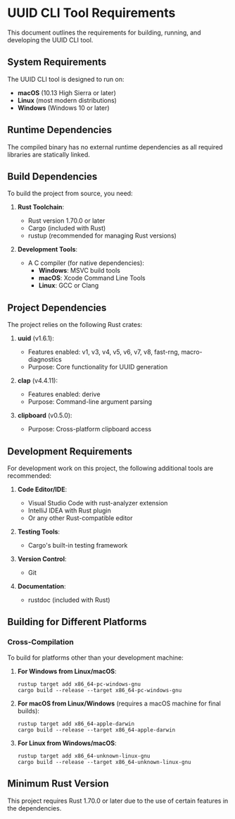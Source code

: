 # UUID CLI Tool Requirements

This document outlines the requirements for building, running, and developing the UUID CLI tool.

## System Requirements

The UUID CLI tool is designed to run on:

- **macOS** (10.13 High Sierra or later)
- **Linux** (most modern distributions)
- **Windows** (Windows 10 or later)

## Runtime Dependencies

The compiled binary has no external runtime dependencies as all required libraries are statically linked.

## Build Dependencies

To build the project from source, you need:

1. **Rust Toolchain**:
   - Rust version 1.70.0 or later
   - Cargo (included with Rust)
   - rustup (recommended for managing Rust versions)

2. **Development Tools**:
   - A C compiler (for native dependencies):
     - **Windows**: MSVC build tools
     - **macOS**: Xcode Command Line Tools
     - **Linux**: GCC or Clang

## Project Dependencies

The project relies on the following Rust crates:

1. **uuid** (v1.6.1):
   - Features enabled: v1, v3, v4, v5, v6, v7, v8, fast-rng, macro-diagnostics
   - Purpose: Core functionality for UUID generation

2. **clap** (v4.4.11):
   - Features enabled: derive
   - Purpose: Command-line argument parsing

3. **clipboard** (v0.5.0):
   - Purpose: Cross-platform clipboard access

## Development Requirements

For development work on this project, the following additional tools are recommended:

1. **Code Editor/IDE**:
   - Visual Studio Code with rust-analyzer extension
   - IntelliJ IDEA with Rust plugin
   - Or any other Rust-compatible editor

2. **Testing Tools**:
   - Cargo's built-in testing framework

3. **Version Control**:
   - Git

4. **Documentation**:
   - rustdoc (included with Rust)

## Building for Different Platforms

### Cross-Compilation

To build for platforms other than your development machine:

1. **For Windows from Linux/macOS**:
   ```
   rustup target add x86_64-pc-windows-gnu
   cargo build --release --target x86_64-pc-windows-gnu
   ```

2. **For macOS from Linux/Windows** (requires a macOS machine for final builds):
   ```
   rustup target add x86_64-apple-darwin
   cargo build --release --target x86_64-apple-darwin
   ```

3. **For Linux from Windows/macOS**:
   ```
   rustup target add x86_64-unknown-linux-gnu
   cargo build --release --target x86_64-unknown-linux-gnu
   ```

## Minimum Rust Version

This project requires Rust 1.70.0 or later due to the use of certain features in the dependencies.